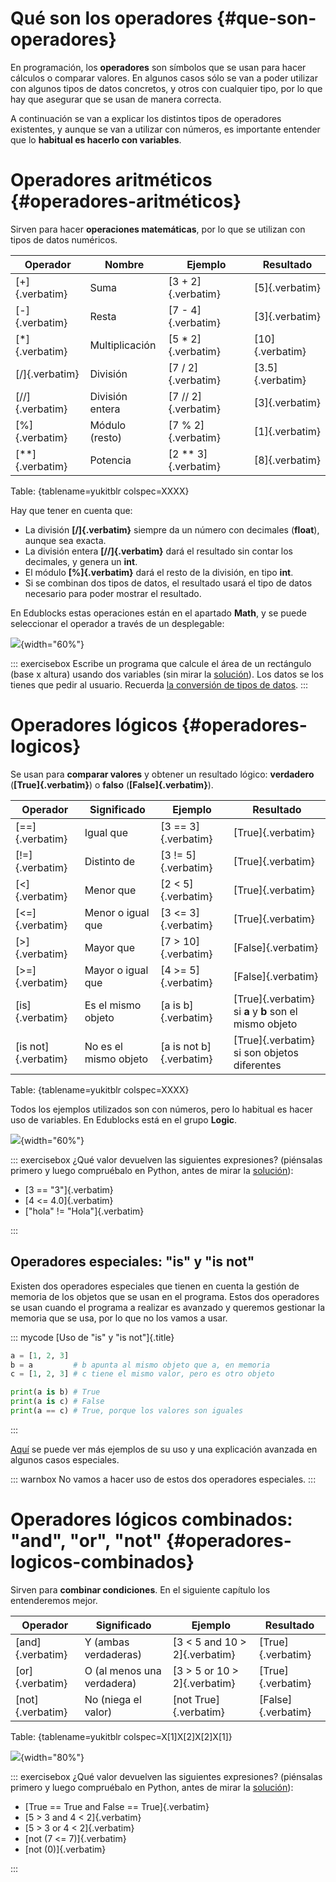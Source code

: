 
# Qué son los operadores {#que-son-operadores}

En programación, los **operadores** son símbolos que se usan para hacer cálculos o comparar valores. En algunos casos sólo se van a poder utilizar con algunos tipos de datos concretos, y otros con cualquier tipo, por lo que hay que asegurar que se usan de manera correcta.

A continuación se van a explicar los distintos tipos de operadores existentes, y aunque se van a utilizar con números, es importante entender que lo **habitual es hacerlo con variables**.


# Operadores aritméticos {#operadores-aritméticos}

Sirven para hacer **operaciones matemáticas**, por lo que se utilizan con tipos de datos numéricos.

| Operador        | Nombre          | Ejemplo       | Resultado     |
|-----------------|-----------------|---------------|---------------|
| [+]{.verbatim}  | Suma            | [3 + 2]{.verbatim}  | [5]{.verbatim}   |
| [-]{.verbatim}  | Resta           | [7 - 4]{.verbatim}  | [3]{.verbatim}   |
| [*]{.verbatim}  | Multiplicación  | [5 * 2]{.verbatim}  | [10]{.verbatim}  |
| [/]{.verbatim}  | División        | [7 / 2]{.verbatim}  | [3.5]{.verbatim} |
| [//]{.verbatim} | División entera | [7 // 2]{.verbatim} | [3]{.verbatim}   |
| [%]{.verbatim}  | Módulo (resto)  | [7 % 2]{.verbatim}  | [1]{.verbatim}   |
| [**]{.verbatim} | Potencia        | [2 ** 3]{.verbatim} | [8]{.verbatim}   |

Table: {tablename=yukitblr colspec=XXXX}

Hay que tener en cuenta que:

- La división **[/]{.verbatim}** siempre da un número con decimales (**float**), aunque sea exacta.
- La división entera **[//]{.verbatim}** dará el resultado sin contar los decimales, y genera un **int**.
- El módulo **[%]{.verbatim}** dará el resto de la división, en tipo **int**.
- Si se combinan dos tipos de datos, el resultado usará el tipo de datos necesario para poder mostrar el resultado.

En Edublocks estas operaciones están en el apartado **Math**, y se puede seleccionar el operador a través de un desplegable:

![](img/introduccion_programacion/edublocks/edublocks_operators_arithmetic.png){width="60%"}


::: exercisebox
Escribe un programa que calcule el área de un rectángulo (base x altura) usando dos variables (sin mirar la [solución](#ejercicio-area)). Los datos se los tienes que pedir al usuario. Recuerda [la conversión de tipos de datos](tabla-conversion).
:::


# Operadores lógicos {#operadores-logicos}

Se usan para **comparar valores** y obtener un resultado lógico: **verdadero** (**[True]{.verbatim}**) o **falso** (**[False]{.verbatim}**).

| Operador | Significado  | Ejemplo  | Resultado  |
|----------|--------------|----------|------------|
| [==]{.verbatim}     | Igual que             | [3 == 3]{.verbatim}     | [True]{.verbatim}  |
| [!=]{.verbatim}     | Distinto de           | [3 != 5]{.verbatim}     | [True]{.verbatim}  |
| [<]{.verbatim}      | Menor que             | [2 < 5]{.verbatim}      | [True]{.verbatim}  |
| [<=]{.verbatim}     | Menor o igual que     | [3 <= 3]{.verbatim}     | [True]{.verbatim}  |
| [>]{.verbatim}      | Mayor que             | [7 > 10]{.verbatim}     | [False]{.verbatim} |
| [>=]{.verbatim}     | Mayor o igual que     | [4 >= 5]{.verbatim}     | [False]{.verbatim} |
| [is]{.verbatim}     | Es el mismo objeto    | [a is b]{.verbatim}     | [True]{.verbatim} si **a** y **b** son el mismo objeto |
| [is not]{.verbatim} | No es el mismo objeto | [a is not b]{.verbatim} | [True]{.verbatim} si son objetos diferentes |

Table: {tablename=yukitblr colspec=XXXX}

Todos los ejemplos utilizados son con números, pero lo habitual es hacer uso de variables. En Edublocks está en el grupo **Logic**.

![](img/introduccion_programacion/edublocks/edublocks_operators_logic.png){width="60%"}


::: exercisebox
¿Qué valor devuelven las siguientes expresiones? (piénsalas primero y luego compruébalo en Python, antes de mirar la [solución](#ejercicios-logicos)):

 - [3 == "3"]{.verbatim}
 - [4 <= 4.0]{.verbatim}
 - ["hola" != "Hola"]{.verbatim}

:::


## Operadores especiales: "is" y "is not"

Existen dos operadores especiales que tienen en cuenta la gestión de memoria de los objetos que se usan en el programa. Estos dos operadores se usan cuando el programa a realizar es avanzado y queremos gestionar la memoria que se usa, por lo que no los vamos a usar.

::: mycode
[Uso de "is" y "is not"]{.title}

```python
a = [1, 2, 3]
b = a         # b apunta al mismo objeto que a, en memoria
c = [1, 2, 3] # c tiene el mismo valor, pero es otro objeto

print(a is b) # True
print(a is c) # False
print(a == c) # True, porque los valores son iguales
```
:::

[Aquí](https://w3schools.tech/tutorial/python/python_identity_operators) se puede ver más ejemplos de su uso y una explicación avanzada en algunos casos especiales.

::: warnbox
No vamos a hacer uso de estos dos operadores especiales.
:::


# Operadores lógicos combinados: "and", "or", "not" {#operadores-logicos-combinados}

Sirven para **combinar condiciones**. En el siguiente capítulo los entenderemos mejor.

| Operador | Significado  | Ejemplo    | Resultado  |
|----------|--------------|------------|------------|
| [and]{.verbatim} | Y (ambas verdaderas)  | [3 < 5 and 10 > 2]{.verbatim}     | [True]{.verbatim}  |
| [or]{.verbatim}  | O (al menos una verdadera) | [3 > 5 or 10 > 2]{.verbatim} | [True]{.verbatim}  |
| [not]{.verbatim} | No (niega el valor)  | [not True]{.verbatim}              | [False]{.verbatim} |

Table: {tablename=yukitblr colspec=X[1]X[2]X[2]X[1]}

![](img/introduccion_programacion/edublocks/edublocks_operators_logic2.png){width="80%"}


::: exercisebox
¿Qué valor devuelven las siguientes expresiones? (piénsalas primero y luego compruébalo en Python, antes de mirar la [solución](#ejercicios-logicos-combinados)):

- [True == True and False == True]{.verbatim}
- [5 > 3 and 4 < 2]{.verbatim}
- [5 > 3 or 4 < 2]{.verbatim}
- [not (7 <= 7)]{.verbatim}
- [not (0)]{.verbatim}

:::

